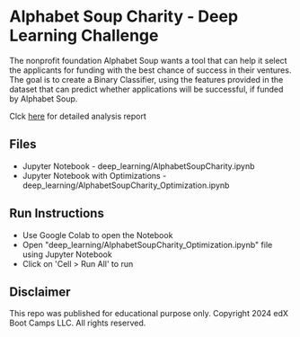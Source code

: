 # Alphabet Soup Charity - Deep Learning Challenge

The nonprofit foundation Alphabet Soup wants a tool that can help it select the applicants for funding with the best chance of success in their ventures. The goal is to create a Binary Classifier,
using the features provided in the dataset that can predict whether applications will be successful, if funded by Alphabet Soup.

Clck [here](report.md) for detailed analysis report


## Files

* Jupyter Notebook - deep_learning/AlphabetSoupCharity.ipynb
* Jupyter Notebook with Optimizations - deep_learning/AlphabetSoupCharity_Optimization.ipynb

## Run Instructions

* Use Google Colab to open the Notebook
* Open "deep_learning/AlphabetSoupCharity_Optimization.ipynb" file using Jupyter Notebook
* Click on 'Cell > Run All' to run

## Disclaimer
This repo was published for educational purpose only. Copyright 2024 edX Boot Camps LLC. All rights reserved.
